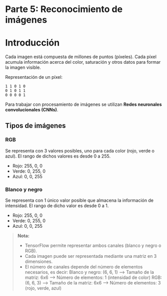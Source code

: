 Parte 5: Reconocimiento de imágenes
===================



# Introducción
Cada imagen está compuesta de millones de puntos (píxeles). Cada píxel acumula información acerca del color, saturación y otros datos para formar la imagen visible.

Representación de un píxel:

    1 1 0 1 0
    0 1 0 1 1
    0 0 0 0 1

Para trabajar con procesamiento de imágenes se utilizan **Redes neuronales convolucionales (CNNs)**.

## Tipos de imágenes
### RGB
Se representa con 3 valores posibles, uno para cada color (rojo, verde o azul). El rango de dichos valores es desde 0 a 255.

 - Rojo: 255, 0, 0
 - Verde: 0, 255, 0
 - Azul: 0, 0, 255

### Blanco y negro
Se representa con 1 único valor posible que almacena la información de intensidad. El rango de dicho valor es desde 0 a 1.

 - Rojo: 255, 0, 0
 - Verde: 0, 255, 0
 - Azul: 0, 0, 255

> **Nota:**
> - TensorFlow permite representar ambos canales (blanco y negro o RGB).
> - Cada imagen puede ser representada mediante una matriz en 3 dimensiones.
> - El número de canales depende del número de elementos necesarios, es decir:
> Blanco y negro: (6, 6, 1)
> --> Tamaño de la matriz: 6x6
> --> Número de elementos: 1 (intensidad de color)
> RGB: (6, 6, 3)
> --> Tamaño de la matriz: 6x6
> --> Número de elementos: 3 (rojo, verde, azul)
